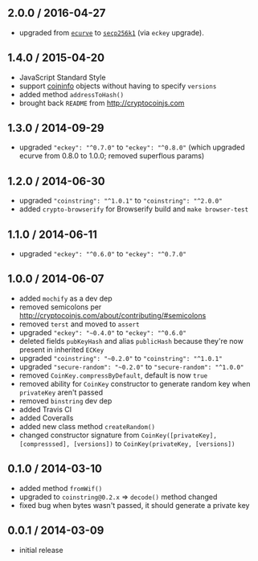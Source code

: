 2.0.0 / 2016-04-27
------------------
- upgraded from [`ecurve`](https://www.npmjs.com/package/ecurve) to [`secp256k1`](https://www.npmjs.com/package/secp256k1) (via `eckey` upgrade).

1.4.0 / 2015-04-20
------------------
- JavaScript Standard Style
- support [coininfo](https://github.com/cryptocoinjs/coininfo) objects without having to specify `versions`
- added method `addressToHash()`
- brought back `README` from http://cryptocoinjs.com

1.3.0 / 2014-09-29
------------------
* upgraded `"eckey": "^0.7.0"` to `"eckey": "^0.8.0"` (which upgraded ecurve from 0.8.0 to 1.0.0; removed superflous params)

1.2.0 / 2014-06-30
------------------
* upgraded `"coinstring": "^1.0.1"` to `"coinstring": "^2.0.0"`
* added `crypto-browserify` for Browserify build and `make browser-test`

1.1.0 / 2014-06-11
------------------
* upgraded `"eckey": "^0.6.0"` to `"eckey": "^0.7.0"`

1.0.0 / 2014-06-07
-------------------------
* added `mochify` as a dev dep
* removed semicolons per http://cryptocoinjs.com/about/contributing/#semicolons
* removed `terst` and moved to `assert`
* upgraded `"eckey": "~0.4.0"` to `"eckey": "^0.6.0"`
* deleted fields `pubKeyHash` and alias `publicHash` because they're now present in inherited `ECKey`
* upgraded `"coinstring": "~0.2.0"` to `"coinstring": "^1.0.1"`
* upgraded `"secure-random": "~0.2.0"` to `"secure-random": "^1.0.0"`
* removed `CoinKey.compressByDefault`, default is now `true`
* removed ability for `CoinKey` constructor to generate random key when `privateKey` aren't passed
* removed `binstring` dev dep
* added Travis CI
* added Coveralls
* added new class method `createRandom()`
* changed constructor signature from `CoinKey([privateKey], [compresssed], [versions])` to `CoinKey(privateKey, [versions])`

0.1.0 / 2014-03-10
------------------
* added method `fromWif()`
* upgraded to `coinstring@0.2.x` => `decode()` method changed
* fixed bug when bytes wasn't passed, it should generate a private key

0.0.1 / 2014-03-09
------------------
* initial release
